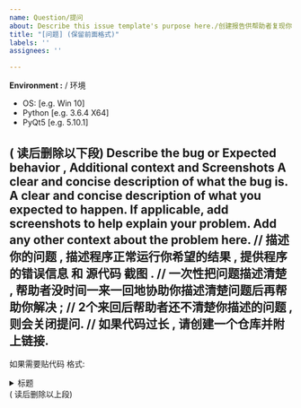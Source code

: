 ```yaml
---
name: Question/提问
about: Describe this issue template's purpose here./创建报告供帮助者复现你的问题
title: "[问题] (保留前面格式)"
labels: ''
assignees: ''

---
```


**Environment :** / 环境
 - OS: [e.g. Win 10]
 - Python [e.g. 3.6.4 X64]
 - PyQt5 [e.g. 5.10.1]

( 读后删除以下段)
**Describe the bug** or **Expected behavior** ,
**Additional context** and **Screenshots**
A clear and concise description of what the bug is.
A clear and concise description of what you expected to happen.
If applicable, add screenshots to help explain your problem.
Add any other context about the problem here.
// 描述你的问题 , 描述程序正常运行你希望的结果 , 提供程序的错误信息 和 源代码 截图 .
// 一次性把问题描述清楚 , 帮助者没时间一来一回地协助你描述清楚问题后再帮助你解决 ; 
// 2个来回后帮助者还不清楚你描述的问题 , 则会关闭提问.
// 如果代码过长 , 请创建一个仓库并附上链接.
---
如果需要贴代码
格式:
<details>
<summary>标题</summary>
```
(代码段)
```
</details>
( 读后删除以上段)
